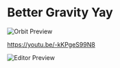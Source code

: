 # Better Gravity Yay

![Orbit Preview](https://live.staticflickr.com/65535/53894549401_28550184a9_h.jpg)

https://youtu.be/-kKPgeS99N8

![Editor Preview](https://live.staticflickr.com/65535/53894793588_99f644b2b3_h.jpg)

